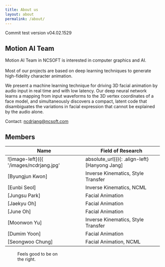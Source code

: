 ```yaml
---
title: About us
layout: about
permalink: /about/
---
```


Commit test version v04.02.1529

## Motion AI Team

Motion AI Team in NCSOFT is interested in computer graphics and AI.<br><br>
Most of our projects are based on deep learning techniques to generate high-fidelity character animation.

We present a machine learning technique for driving 3D facial animation
by audio input in real time and with low latency. Our deep neural network
learns a mapping from input waveforms to the 3D vertex coordinates of
a face model, and simultaneously discovers a compact, latent code that
disambiguates the variations in facial expression that cannot be explained by
the audio alone. 

Contact: ncdrjang@ncsoft.com

## Members

| Name               |  Field of Research                                            |
|--------------------|---------------------------------------------------------------|
| ![image-left]({{ '/images/ncdrjang.jpg'|absolute_url}}){: .align-left} [Hanyong Jang]     |  Team Leader                                                  |
| [Byungjun Kwon]    |  Inverse Kinematics, Style Transfer                           |
| [Eunbi Seol]       |  Inverse Kinematics, NCML                                     |
| [Jungsu Park]      |  Facial Animation                                             |
| [Jaekyu Oh]        |  Facial Animation                                             |
| [June Oh]          |  Facial Animation                                             |
| [Moonwon Yu]       |  Inverse Kinematics, Style Transfer                           |
| [Dumim Yoon]       |  Facial Animation                                             |
| [Seongwoo Chung]   |  Facial Animation, NCML                                       |

 <figure style="width: 150px" class="align-right">
  <img src="{{ '/images/ncdrjang.jpg' | absolute_url }}" alt="">
  <figcaption>Feels good to be on the right.</figcaption>
</figure>